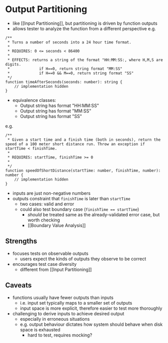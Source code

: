 # Output Partitioning
- like [[Input Partitioning]], but partitioning is driven by function outputs
- allows tester to analyze the function from a different perspective
e.g. 
```
/**
 * Turns a number of seconds into a 24 hour time format.
 *
 * REQUIRES: 0 <= seconds < 86400
 *
 * EFFECTS: returns a string of the format "HH:MM:SS:, where H,M,S are digits.
 * 	           if H==0, return string format "MM:SS"
 *	           if H==0 && M==0, return string format "SS"
 */
function timeAfterSeconds(seconds: number): string {
    // implementation hidden
}
```
- equivalence classes:
	- Output string has format "HH:MM:SS"
	- Output string has format "MM:SS"
	- Output string has format "SS"

e.g. 
```
/**
 * Given a start time and a finish time (both in seconds), return the speed of a 100 meter short distance run. Throw an exception if startTime < finishTime.
 *
 * REQUIRES: startTime, finishTime >= 0
 * 
 */
function speedOfShortDistance(startTime: number, finishTime, number): number {
    // implementation hidden
}
```
- inputs are just non-negative numbers
- outputs constraint that `finishTime` is later than `startTime`
	- two cases: valid and error
	- could also test boundary case (`finishTime == startTime`)
		- *should* be treated same as the already-validated error case, but worth checking
		- [[Boundary Value Analysis]]

## Strengths
- focuses tests on observable outputs
	- users expect the kinds of outputs they observe to be correct
- encourages test case diversity
	- different from [[Input Partitioning]]

## Caveats
- functions usually have fewer outputs than inputs
	- i.e. input set typically maps to a smaller set of outputs
	- input space is more explicit, therefore easier to test more thoroughly
- challenging to derive inputs to achieve desired output
	- especially in erroneous situations
	- e.g. output behaviour dictates how system should behave when disk space is exhausted
		- hard to test, requires mocking?